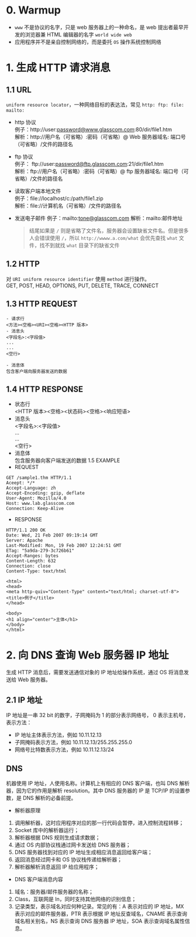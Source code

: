 # 0. Warmup

- `www` 不是协议的名字，只是 web 服务器上的一种命名，是 web 提出者最早开发的浏览器兼 HTML 编辑器的名字 `world wide web`
- 应用程序并不是亲自控制网络的，而是委托 `OS` 操作系统控制网络

# 1. 生成 HTTP 请求消息

## 1.1 URL

`uniform resource locator`，一种网络目标的表达法，常见 `http: ftp: file: mailto:`

- http 协议  
  例子：http://user:password@www.glasscom.com:80/dir/file1.htm  
  解析：http://用户名（可省略）:密码（可省略）@ Web 服务器域名: 端口号（可省略）/文件的路径名
- ftp 协议  
  例子： ftp://user:password@ftp.glasscom.com:21/dir/file1.htm  
  解析：ftp://用户名（可省略）:密码（可省略）@ ftp 服务器域名: 端口号（可省略）/文件的路径名
- 读取客户端本地文件  
  例子：file://localhost/c:/path/file1.zip  
  解析：file://计算机名（可省略）/文件的路径名
- 发送电子邮件
  例子：mailto:tone@glasscom.com
  解析：mailto:邮件地址

  > 结尾如果是 `/` 则是省略了文件名，服务器会设置缺省文件名。但是很多人会错误使用 `/`，所以 `http://wwww.a.com/what` 会优先查找 `what` 文件，找不到就找 `what` 目录下的缺省文件

## 1.2 HTTP

对 `URI uniform resource identifier` 使用 `method` 进行操作。  
 GET, POST, HEAD, OPTIONS, PUT, DELETE, TRACE, CONNECT

## 1.3 HTTP REQUEST

    - 请求行
    <方法><空格><URI><空格><HTTP 版本>
    - 消息头
    <字段名>:<字段值>
    ...
    ...
    <空行>

    - 消息体
    包含客户端向服务器发送的数据

## 1.4 HTTP RESPONSE

- 状态行  
  <HTTP 版本><空格><状态码><空格><响应短语>
- 消息头  
  <字段名>:<字段值>  
  ...  
  ...  
  <空行>
- 消息体  
   包含服务器向客户端发送的数据
  1.5 EXAMPLE
- REQUEST

```HTTP
GET /sample1.thm HTTP/1.1
Aceept: */*
Accept-Language: zh
Accept-Encoding: gzip, deflate
User-Agent: Mozilla/4.0
Host: www.lab.glasscom.com
Connection: Keep-Alive
```

- RESPONSE

```HTTP
HTTP/1.1 200 OK
Date: Wed, 21 Feb 2007 09:19:14 GMT
Server: Apache
Last-Modified: Mon, 19 Feb 2007 12:24:51 GMT
ETag: "5a9da-279-3c726b61"
Accept-Ranges: bytes
Content-Length: 632
Connection: close
Content-Type: text/html

<html>
<head>
<meta http-quiv="Content-Type" content="text/html; charset-utf-8">
<title>例子</title>
</head>

<body>
<h1 align="center">主体</h1>
</body>
</html>
```

# 2. 向 DNS 查询 Web 服务器 IP 地址

生成 HTTP 消息后，需要发送通信对象的 IP 地址给操作系统，通过 OS 将消息发送给 Web 服务器。

## 2.1 IP 地址

IP 地址是一串 32 bit 的数字，子网掩码为 1 的部分表示网络号， 0 表示主机号，表示方法：

- IP 地址主体表示方法，例如 10.11.12.13
- 子网掩码表示方法，例如 10.11.12.13/255.255.255.0
- 网络号比特数表示方法，例如 10.11.12.13/24

## DNS

机器使用 IP 地址，人使用名称。计算机上有相应的 DNS 客户端，也叫 DNS 解析器，因为它的作用是解析 resolution。其中 DNS 服务器的 IP 是 TCP/IP 的设置参数，是 DNS 解析的必备前提。

- 解析器原理

1. 调用解析器，这时应用程序对应的那一行代码会暂停，进入控制流程转移；
2. Socket 库中的解析器运行；
3. 解析器根据 DNS 规则生成请求数据；
4. 通过 OS 内部协议栈通过网卡发送给 DNS 服务器；
5. DNS 服务器找到对应的 IP 地址生成相应消息返回给客户端；
6. 返回消息经过网卡和 OS 协议栈传递给解析器；
7. 解析器解析消息返回 IP 给应用程序；

- DNS 客户端消息内容

1. 域名：服务器/邮件服务器的名称；
2. Class，互联网是 In，同时支持其他网络的识别信息；
3. 记录类型，表示域名对应何种记录。常见的有：A 表示对应的 IP 地址，MX 表示对应的邮件服务器，PTR 表示根据 IP 地址反查域名，CNAME 表示查询域名相关别名，NS 表示查询 DNS 服务器 IP 地址，SOA 表示查询域名属性信息。

